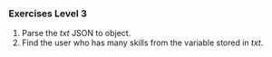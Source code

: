 ### Exercises Level 3

1. Parse the _txt_ JSON to object.
2. Find the user who has many skills from the variable stored in _txt_.
